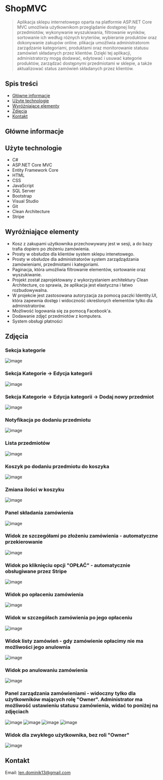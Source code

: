 # ShopMVC
> Aplikacja sklepu internetowego oparta na platformie ASP.NET Core MVC umożliwia użytkownikom przeglądanie dostępnej listy przedmiotów, wykonywanie wyszukiwania, filtrowanie wyników, sortowanie ich według różnych kryteriów, wybieranie produktów oraz dokonywanie zakupów online.
> plikacja umożliwia administratorom zarządzanie kategoriami, produktami oraz monitorowanie statusu zamówień składanych przez klientów. Dzięki tej aplikacji, administratorzy mogą dodawać, edytować i usuwać kategorie produktów, zarządzać dostępnymi przedmiotami w sklepie, a także aktualizować status zamówień składanych przez klientów.
> 
## Spis treści
* [Główne informacje](#główne-informacje)
* [Użyte technologie](#użyte-technologie)
* [Wyróżniające elementy](#wyróżniające-elementy)
* [Zdjęcia](#zdjęcia)
* [Kontakt](#kontakt)


## Główne informacje


## Użyte technologie
- C#
- ASP.NET Core MVC
- Entity Framework Core
- HTML
- CSS
- JavaScript
- SQL Server
- Bootstrap
- Visual Studio
- Git
- Clean Architecture
- Stripe

## Wyróżniające elementy
- Kosz z zakupami użytkownika przechowywany jest w sesji, a do bazy trafia dopiero po złożeniu zamówienia.
- Prosty w obsłudze dla klientów system sklepu intenetowego.
- Prosty w obsłudze dla administratorów system zarządządzania zamówieniami, przedmiotami i kategoriami.
- Paginacja, która umożliwia filtrowanie elementów, sortowanie oraz wyszukiwanie.
- Projekt został zaprojektowany z wykorzystaniem architektury Clean Architecture, co sprawia, że aplikacja jest elastyczna i łatwo rozbudowywalna.
- W projekcie jest zastosowana autoryzacja za pomocą paczki Identity.UI, która zapewnia dostęp i widoczność określonych elementów tylko dla administratorów.
- Możliwość logowania się za pomocą Facebook'a.
- Dodawanie zdjęć przedmiotów z komputera.
- System obsługi płatności


## Zdjęcia
### Sekcja kategorie
![image](https://github.com/lendominik/ShopMVC/assets/138286618/0c2055dc-1f59-4149-ad04-dcb049d00c85)

### Sekcja Kategorie -> Edycja kategorii
![image](https://github.com/lendominik/ShopMVC/assets/138286618/6c15ff24-ba74-41fc-8331-799f589a8d97)

### Sekcja Kategorie -> Edycja kategorii -> Dodaj nowy przedmiot
![image](https://github.com/lendominik/ShopMVC/assets/138286618/580d0caf-d268-4655-87bf-3bf5909d32fc)

### Notyfikacja po dodaniu przedmiotu
![image](https://github.com/lendominik/ShopMVC/assets/138286618/153474db-fe3e-4d4a-b09d-e8967bbee2ca)

### Lista przedmiotów
![image](https://github.com/lendominik/ShopMVC/assets/138286618/cf022e0f-0eb3-4f87-b142-1c02e851babb)

### Koszyk po dodaniu przedmiotu do koszyka
![image](https://github.com/lendominik/ShopMVC/assets/138286618/95e38f3d-9cfe-47a0-951f-07f5937cc81f)

### Zmiana ilości w koszyku
![image](https://github.com/lendominik/ShopMVC/assets/138286618/ff245260-3a2f-49c4-b71d-101801514df5)

### Panel składania zamówienia
![image](https://github.com/lendominik/ShopMVC/assets/138286618/0f0fad50-e9c1-4163-96bd-7cea566dfbfa)

### Widok ze szczegółami po złożeniu zamówienia - automatyczne przekierowanie
![image](https://github.com/lendominik/ShopMVC/assets/138286618/362673b9-410a-4aa7-b2e5-592564f4d639)

### Widok po kliknięciu opcji "OPŁAĆ" - automatycznie obsługiwane przez Stripe
![image](https://github.com/lendominik/ShopMVC/assets/138286618/9d3e4cd0-546c-435f-ab47-e94126539da2)

### Widok po opłaceniu zamówienia
![image](https://github.com/lendominik/ShopMVC/assets/138286618/57c12df2-98fc-4e4f-a70b-fe20523b6e66)

### Widok w szczegółach zamówienia po jego opłaceniu
![image](https://github.com/lendominik/ShopMVC/assets/138286618/e9976362-eba8-434d-9e32-72de2c5ce59b)

### Widok listy zamówień - gdy zamówienie opłacimy nie ma możliwości jego anulownia
![image](https://github.com/lendominik/ShopMVC/assets/138286618/9147e0ef-e036-41e2-84ab-4d30149b56f4)

### Widok po anulowaniu zamówienia
![image](https://github.com/lendominik/ShopMVC/assets/138286618/961415e0-ece1-460a-9132-3332a33a503e)

### Panel zarządzania zamówieniami - widoczny tylko dla użytkowników mających rolę "Owner". Administrator ma możliwość ustawieniu statusu zamówienia, widać to poniżej na zdjęciach
![image](https://github.com/lendominik/ShopMVC/assets/138286618/17532726-3c77-4938-995d-8b54a1478525)
![image](https://github.com/lendominik/ShopMVC/assets/138286618/de6f07dd-9857-4e58-8915-a53fe9ee2e73)
![image](https://github.com/lendominik/ShopMVC/assets/138286618/840b041d-e6ec-4ed3-8030-4e3b6d385ec3)
![image](https://github.com/lendominik/ShopMVC/assets/138286618/f0a3efed-3cbc-4f30-86f3-fdb69d8ce219)


### Widok dla zwykłego użytkownika, bez roli "Owner"
![image](https://github.com/lendominik/ShopMVC/assets/138286618/25e30a89-a01c-4494-9dce-0e6da8fb1e32)



## Kontakt
Email: len.dominik13@gmail.com
